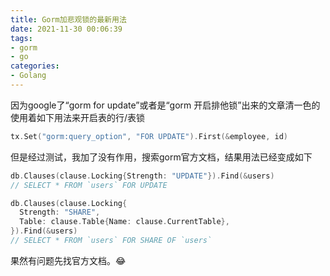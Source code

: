 ```yaml
---
title: Gorm加悲观锁的最新用法
date: 2021-11-30 00:06:39
tags:
- gorm
- go
categories:
- Golang
---
```


因为google了“gorm for update”或者是“gorm 开启排他锁”出来的文章清一色的使用着如下用法来开启表的行/表锁  
```go
tx.Set("gorm:query_option", "FOR UPDATE").First(&employee, id)
```

但是经过测试，我加了没有作用，搜索gorm官方文档，结果用法已经变成如下
```go
db.Clauses(clause.Locking{Strength: "UPDATE"}).Find(&users)
// SELECT * FROM `users` FOR UPDATE

db.Clauses(clause.Locking{
  Strength: "SHARE",
  Table: clause.Table{Name: clause.CurrentTable},
}).Find(&users)
// SELECT * FROM `users` FOR SHARE OF `users`
```

果然有问题先找官方文档。😂
